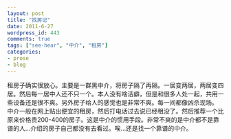 ```yaml
---
layout: post
title: "找房记"
date: 2011-6-27
wordpress_id: 443
comments: true
tags: ["see-hear", "中介", "租房"]
categories:
- prose
- blog
---
```

<meta name="_edit_last" content="1" />
<meta name="_su_description" content="中介,找房,房源,黑,价格" />
<meta name="_su_keywords" content="中介,找房,房源,黑,价格" />
<meta name="_su_rich_snippet_type" content="none" />
<meta name="_su_title" content="中介,找房,房源" />
<meta name="views" content="147" />
租房子确实很放心。主要是一群黑中介，将房子隔了再隔。一居变两居，两居变四居。然后每一居中人还不只一个。本人没有啥洁癖，但是和很多人处一起，共用一些设备还是很不爽。另外房子给人的感觉也是非常不爽。每一间都像凶杀现场。
中介一般在网上贴出便宜的租房，然后打电话过去说已经租没了。然后推荐一个比原来价格贵200-400的房子。这是中介的惯用手段。非常不爽的是中介都不是靠谱的人...介绍的房子自己都没有去看过。唉...还是找一个靠谱的中介。
